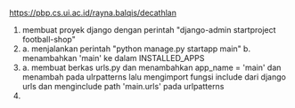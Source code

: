 https://pbp.cs.ui.ac.id/rayna.balqis/decathlan

1. membuat proyek django dengan perintah "django-admin startproject football-shop"
2. a. menjalankan perintah "python manage.py startapp main"
b. menambahkan 'main' ke dalam INSTALLED_APPS
3. a. membuat berkas urls.py dan menambahkan app_name = 'main' dan menambah pada ulrpatterns lalu mengimport fungsi include dari django urls dan menginclude path 'main.urls' pada urlpatterns
4. 

